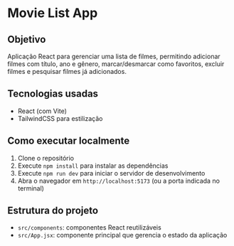 # Movie List App

## Objetivo
Aplicação React para gerenciar uma lista de filmes, permitindo adicionar filmes com título, ano e gênero, marcar/desmarcar como favoritos, excluir filmes e pesquisar filmes já adicionados.

## Tecnologias usadas
- React (com Vite)
- TailwindCSS para estilização

## Como executar localmente
1. Clone o repositório
2. Execute `npm install` para instalar as dependências
3. Execute `npm run dev` para iniciar o servidor de desenvolvimento
4. Abra o navegador em `http://localhost:5173` (ou a porta indicada no terminal)

## Estrutura do projeto
- `src/components`: componentes React reutilizáveis
- `src/App.jsx`: componente principal que gerencia o estado da aplicação
